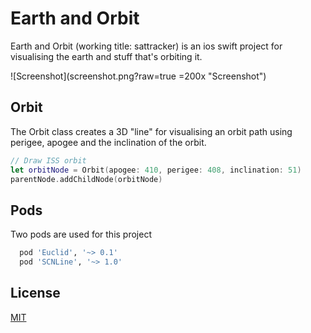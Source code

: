 # Earth and Orbit

Earth and Orbit (working title: sattracker) is an ios swift project for visualising the earth and stuff that's orbiting it.

![Screenshot](screenshot.png?raw=true =200x "Screenshot")

## Orbit
The Orbit class creates a 3D "line" for visualising an orbit path using perigee, apogee and the inclination of the orbit.

```swift
// Draw ISS orbit
let orbitNode = Orbit(apogee: 410, perigee: 408, inclination: 51)
parentNode.addChildNode(orbitNode)
```

## Pods

Two pods are used for this project
```bash
  pod 'Euclid', '~> 0.1'
  pod 'SCNLine', '~> 1.0'
```

## License
[MIT](https://choosealicense.com/licenses/mit/)
